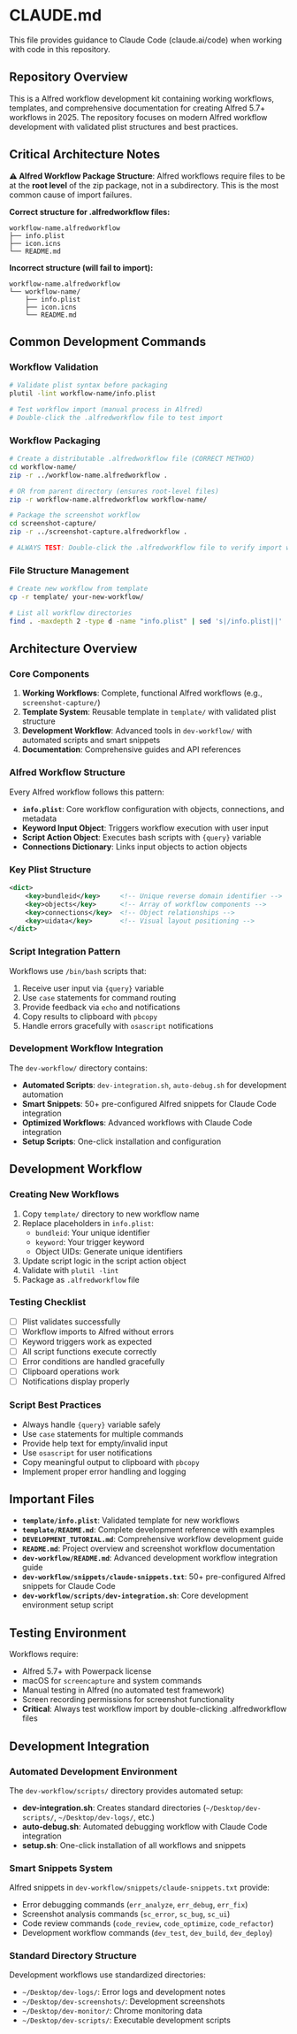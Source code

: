 # CLAUDE.md

This file provides guidance to Claude Code (claude.ai/code) when working with code in this repository.

## Repository Overview

This is a Alfred workflow development kit containing working workflows, templates, and comprehensive documentation for creating Alfred 5.7+ workflows in 2025. The repository focuses on modern Alfred workflow development with validated plist structures and best practices.

## Critical Architecture Notes

**⚠️ Alfred Workflow Package Structure**: Alfred workflows require files to be at the **root level** of the zip package, not in a subdirectory. This is the most common cause of import failures.

**Correct structure for .alfredworkflow files:**
```
workflow-name.alfredworkflow
├── info.plist
├── icon.icns
└── README.md
```

**Incorrect structure (will fail to import):**
```
workflow-name.alfredworkflow
└── workflow-name/
    ├── info.plist
    ├── icon.icns
    └── README.md
```

## Common Development Commands

### Workflow Validation
```bash
# Validate plist syntax before packaging
plutil -lint workflow-name/info.plist

# Test workflow import (manual process in Alfred)
# Double-click the .alfredworkflow file to test import
```

### Workflow Packaging
```bash
# Create a distributable .alfredworkflow file (CORRECT METHOD)
cd workflow-name/
zip -r ../workflow-name.alfredworkflow .

# OR from parent directory (ensures root-level files)
zip -r workflow-name.alfredworkflow workflow-name/

# Package the screenshot workflow
cd screenshot-capture/
zip -r ../screenshot-capture.alfredworkflow .

# ALWAYS TEST: Double-click the .alfredworkflow file to verify import works
```

### File Structure Management
```bash
# Create new workflow from template
cp -r template/ your-new-workflow/

# List all workflow directories
find . -maxdepth 2 -type d -name "info.plist" | sed 's|/info.plist||'
```

## Architecture Overview

### Core Components

1. **Working Workflows**: Complete, functional Alfred workflows (e.g., `screenshot-capture/`)
2. **Template System**: Reusable template in `template/` with validated plist structure
3. **Development Workflow**: Advanced tools in `dev-workflow/` with automated scripts and smart snippets
4. **Documentation**: Comprehensive guides and API references

### Alfred Workflow Structure

Every Alfred workflow follows this pattern:
- **`info.plist`**: Core workflow configuration with objects, connections, and metadata
- **Keyword Input Object**: Triggers workflow execution with user input
- **Script Action Object**: Executes bash scripts with `{query}` variable
- **Connections Dictionary**: Links input objects to action objects

### Key Plist Structure
```xml
<dict>
    <key>bundleid</key>     <!-- Unique reverse domain identifier -->
    <key>objects</key>      <!-- Array of workflow components -->
    <key>connections</key>  <!-- Object relationships -->
    <key>uidata</key>       <!-- Visual layout positioning -->
</dict>
```

### Script Integration Pattern
Workflows use `/bin/bash` scripts that:
1. Receive user input via `{query}` variable
2. Use `case` statements for command routing
3. Provide feedback via `echo` and notifications
4. Copy results to clipboard with `pbcopy`
5. Handle errors gracefully with `osascript` notifications

### Development Workflow Integration
The `dev-workflow/` directory contains:
- **Automated Scripts**: `dev-integration.sh`, `auto-debug.sh` for development automation
- **Smart Snippets**: 50+ pre-configured Alfred snippets for Claude Code integration
- **Optimized Workflows**: Advanced workflows with Claude Code integration
- **Setup Scripts**: One-click installation and configuration

## Development Workflow

### Creating New Workflows
1. Copy `template/` directory to new workflow name
2. Replace placeholders in `info.plist`:
   - `bundleid`: Your unique identifier
   - `keyword`: Your trigger keyword
   - Object UIDs: Generate unique identifiers
3. Update script logic in the script action object
4. Validate with `plutil -lint`
5. Package as `.alfredworkflow` file

### Testing Checklist
- [ ] Plist validates successfully
- [ ] Workflow imports to Alfred without errors
- [ ] Keyword triggers work as expected
- [ ] All script functions execute correctly
- [ ] Error conditions are handled gracefully
- [ ] Clipboard operations work
- [ ] Notifications display properly

### Script Best Practices
- Always handle `{query}` variable safely
- Use `case` statements for multiple commands
- Provide help text for empty/invalid input
- Use `osascript` for user notifications
- Copy meaningful output to clipboard with `pbcopy`
- Implement proper error handling and logging

## Important Files

- **`template/info.plist`**: Validated template for new workflows
- **`template/README.md`**: Complete development reference with examples
- **`DEVELOPMENT_TUTORIAL.md`**: Comprehensive workflow development guide
- **`README.md`**: Project overview and screenshot workflow documentation
- **`dev-workflow/README.md`**: Advanced development workflow integration guide
- **`dev-workflow/snippets/claude-snippets.txt`**: 50+ pre-configured Alfred snippets for Claude Code
- **`dev-workflow/scripts/dev-integration.sh`**: Core development environment setup script

## Testing Environment

Workflows require:
- Alfred 5.7+ with Powerpack license
- macOS for `screencapture` and system commands
- Manual testing in Alfred (no automated test framework)
- Screen recording permissions for screenshot functionality
- **Critical**: Always test workflow import by double-clicking .alfredworkflow files

## Development Integration

### Automated Development Environment
The `dev-workflow/scripts/` directory provides automated setup:
- **dev-integration.sh**: Creates standard directories (`~/Desktop/dev-scripts/`, `~/Desktop/dev-logs/`, etc.)
- **auto-debug.sh**: Automated debugging workflow with Claude Code integration
- **setup.sh**: One-click installation of all workflows and snippets

### Smart Snippets System
Alfred snippets in `dev-workflow/snippets/claude-snippets.txt` provide:
- Error debugging commands (`err_analyze`, `err_debug`, `err_fix`)
- Screenshot analysis commands (`sc_error`, `sc_bug`, `sc_ui`)
- Code review commands (`code_review`, `code_optimize`, `code_refactor`)
- Development workflow commands (`dev_test`, `dev_build`, `dev_deploy`)

### Standard Directory Structure
Development workflows use standardized directories:
- `~/Desktop/dev-logs/`: Error logs and development notes
- `~/Desktop/dev-screenshots/`: Development screenshots
- `~/Desktop/dev-monitor/`: Chrome monitoring data
- `~/Desktop/dev-scripts/`: Executable development scripts